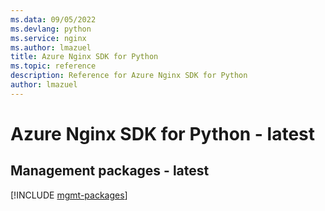 ```yaml
---
ms.data: 09/05/2022
ms.devlang: python
ms.service: nginx
ms.author: lmazuel
title: Azure Nginx SDK for Python
ms.topic: reference
description: Reference for Azure Nginx SDK for Python
author: lmazuel
---
```

# Azure Nginx SDK for Python - latest

## Management packages - latest
[!INCLUDE [mgmt-packages](nginx-mgmt-index.md)]